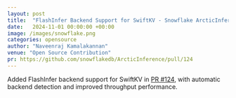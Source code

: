 ```yaml
---
layout: post
title:  "FlashInfer Backend Support for SwiftKV - Snowflake ArcticInference"
date:   2024-11-01 00:00:00 +00:00
image: /images/snowflake.png
categories: opensource
author: "Naveenraj Kamalakannan"
venue: "Open Source Contribution"
pr: https://github.com/snowflakedb/ArcticInference/pull/124
---
```

Added FlashInfer backend support for SwiftKV in [PR #124](https://github.com/snowflakedb/ArcticInference/pull/124), with automatic backend detection and improved throughput performance. 